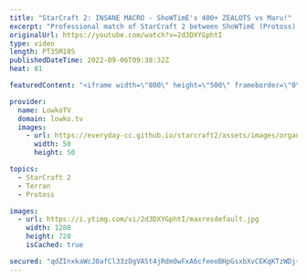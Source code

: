 ```yaml
---
title: "StarCraft 2: INSANE MACRO - ShoWTimE's 400+ ZEALOTS vs Maru!"
excerpt: "Professional match of StarCraft 2 between ShoWTimE (Protoss) and Maru (Terran). In this epic game of top level SC2 ShoWTimE takes the entire map and sends in waves of Zealots into a turtled up Terran.  Serral vs ShoWTimE: https://youtu.be/cbQw9rvkado  Support my work on Patreon: https://www.patreon.com/lowkotv"
originalUrl: https://youtube.com/watch?v=2d3DXYGphtI
type: video
length: PT35M10S
publishedDateTime: 2022-09-06T09:38:32Z
heat: 81

featuredContent: "<iframe width=\"800\" height=\"500\" frameborder=\"0\" src=\"https://www.youtube.com/embed/2d3DXYGphtI\" allow=\"accelerometer; autoplay; encrypted-media; gyroscope; picture-in-picture\" allowfullscreen></iframe>"

provider:
  name: LowkoTV
  domain: lowko.tv
  images:
    - url: https://everyday-cc.github.io/starcraft2/assets/images/organizations/lowko.tv-50x50.jpg
      width: 50
      height: 50

topics:
  - StarCraft 2
  - Terran
  - Protoss

images:
  - url: https://i.ytimg.com/vi/2d3DXYGphtI/maxresdefault.jpg
    width: 1280
    height: 720
    isCached: true

secured: "qdZInxkaWcJ0afCl33zDgVASt4jRdm0wFxA6cfeeoBHpGsxbXvCEKqKTzWDj+g0WO/rw36Q6rqZ4OdCJEmJc3W06Zga76ZPn/m9PEz0OnTl1nGfo1tVcafIKYYswNaOsrOf1gLuQyUg9JTF06pv8xCag6h6R6I5hJgqoTlpSEX/BxNLz2YmwDWsOFqEJhLGv8QAVWJ8eqxHh7dEkSGryltz1RMLVIdp3TvSptSsxtte2LU8ewQhC6XpanaesG5Oqqm/85ZBtQn8ZrMRUySstmOuPAw1DQWl+27xIMQChAPF92r6X1JZQcNo4+gEaCWxgnkrsOG0gH0pLpwDK88dVa7pTyPzoDf519xHeg2/uY5YZ/T0leYcKr5avTWxkhhfO71Yj90EK43RwXFkSfK9ekRW64NNa2eqDUbll54dQQoIlmjLTmcdxaD7ApsmteVfV;DnnwRIFlSlwgY3uAWXP4bQ=="
---
```


